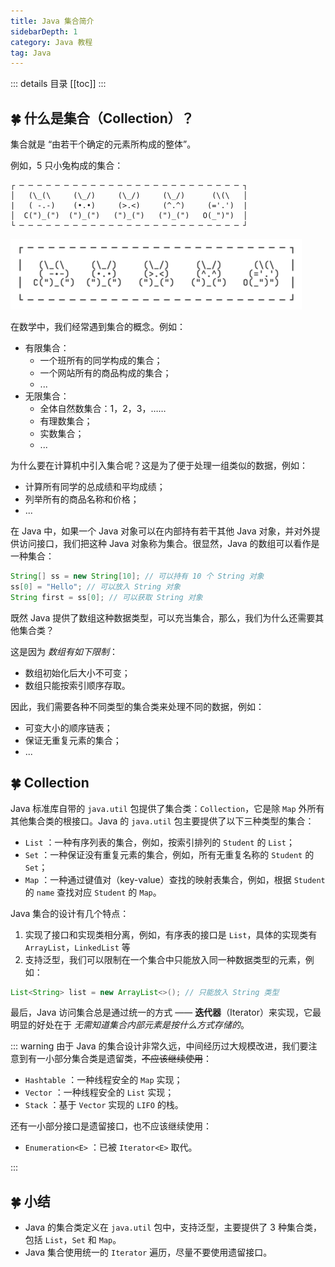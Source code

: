 ```yaml
---
title: Java 集合简介
sidebarDepth: 1
category: Java 教程
tag: Java
---
```


::: details 目录
[[toc]]
:::

## 🍀 什么是集合（Collection）？

集合就是 “由若干个确定的元素所构成的整体”。

例如，5 只小兔构成的集合：

```
┌ ─ ─ ─ ─ ─ ─ ─ ─ ─ ─ ─ ─ ─ ─ ─ ─ ─ ─ ─ ─ ─ ─ ─ ─ ─ ┐
│   (\_(\     (\_/)     (\_/)     (\_/)      (\(\   │
|   ( -.-)    (•.•)     (>.<)     (^.^)     (='.')  |
│  C(")_(")  (")_(")   (")_(")   (")_(")   O(_")")  │
└ ─ ─ ─ ─ ─ ─ ─ ─ ─ ─ ─ ─ ─ ─ ─ ─ ─ ─ ─ ─ ─ ─ ─ ─ ─ ┘
```

![](assets/20221121212626.png)

在数学中，我们经常遇到集合的概念。例如：

- 有限集合：
  - 一个班所有的同学构成的集合；
  - 一个网站所有的商品构成的集合；
  - ...
- 无限集合：
  - 全体自然数集合：1，2，3，……
  - 有理数集合；
  - 实数集合；
  - ...

为什么要在计算机中引入集合呢？这是为了便于处理一组类似的数据，例如：

- 计算所有同学的总成绩和平均成绩；
- 列举所有的商品名称和价格；
- ...

在 Java 中，如果一个 Java 对象可以在内部持有若干其他 Java 对象，并对外提供访问接口，我们把这种 Java 对象称为集合。很显然，Java 的数组可以看作是一种集合：

```java
String[] ss = new String[10]; // 可以持有 10 个 String 对象
ss[0] = "Hello"; // 可以放入 String 对象
String first = ss[0]; // 可以获取 String 对象
```

既然 Java 提供了数组这种数据类型，可以充当集合，那么，我们为什么还需要其他集合类？

这是因为 _数组有如下限制_：

- 数组初始化后大小不可变；
- 数组只能按索引顺序存取。

因此，我们需要各种不同类型的集合类来处理不同的数据，例如：

- 可变大小的顺序链表；
- 保证无重复元素的集合；
- ...

## 🍀 Collection

Java 标准库自带的 `java.util` 包提供了集合类：`Collection`，它是除 `Map` 外所有其他集合类的根接口。Java 的 `java.util` 包主要提供了以下三种类型的集合：

- `List` ：一种有序列表的集合，例如，按索引排列的 `Student` 的 `List`；
- `Set` ：一种保证没有重复元素的集合，例如，所有无重复名称的 `Student` 的 `Set`；
- `Map` ：一种通过键值对（key-value）查找的映射表集合，例如，根据 `Student` 的 `name` 查找对应 `Student` 的 `Map`。

Java 集合的设计有几个特点：

1. 实现了接口和实现类相分离，例如，有序表的接口是 `List`，具体的实现类有 `ArrayList`，`LinkedList` 等
2. 支持泛型，我们可以限制在一个集合中只能放入同一种数据类型的元素，例如：

```java
List<String> list = new ArrayList<>(); // 只能放入 String 类型
```

最后，Java 访问集合总是通过统一的方式 —— **迭代器**（Iterator）来实现，它最明显的好处在于 _无需知道集合内部元素是按什么方式存储的_。

::: warning
由于 Java 的集合设计非常久远，中间经历过大规模改进，我们要注意到有一小部分集合类是遗留类，~~不应该继续使用~~：

- `Hashtable` ：一种线程安全的 `Map` 实现；
- `Vector` ：一种线程安全的 `List` 实现；
- `Stack` ：基于 `Vector` 实现的 `LIFO` 的栈。

还有一小部分接口是遗留接口，也不应该继续使用：

- `Enumeration<E>` ：已被 `Iterator<E>` 取代。

:::

## 🍀 小结

- Java 的集合类定义在 `java.util` 包中，支持泛型，主要提供了 3 种集合类，包括 `List`，`Set` 和 `Map`。
- Java 集合使用统一的 `Iterator` 遍历，尽量不要使用遗留接口。
